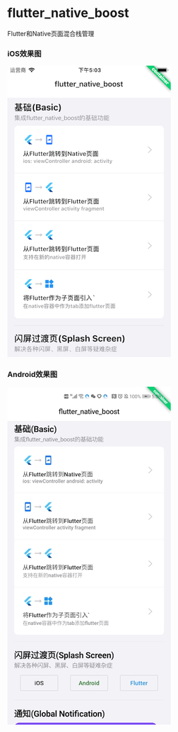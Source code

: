 # flutter_native_boost
Flutter和Native页面混合栈管理

### iOS效果图
![iOS效果图](./iOS.png)


### Android效果图
![Android效果图](./Android.jpg)